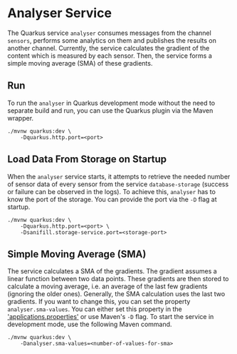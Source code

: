 # Analyser Service

The Quarkus service `analyser` consumes messages from the channel `sensors`, performs some analytics on them and 
publishes the results on another channel. Currently, the service calculates the gradient of the content which is 
measured by each sensor. Then, the service forms a simple moving average (SMA) of these gradients.

## Run

To run the `analyser` in Quarkus development mode without the need to separate build and run, you can use the Quarkus 
plugin via the Maven wrapper.

```shell script
./mvnw quarkus:dev \
    -Dquarkus.http.port=<port>
```

## Load Data From Storage on Startup

When the `analyser` service starts, it attempts to retrieve the needed number of sensor data of every sensor from the 
service `database-storage` (success or failure can be observed in the logs). To achieve this, `analyser` has to know the 
port of the storage. You can provide the port via the `-D` flag at startup.

```shell script
./mvnw quarkus:dev \
    -Dquarkus.http.port=<port> \
    -Dsanifill.storage-service.port=<storage-port>
```

## Simple Moving Average (SMA)

The service calculates a SMA of the gradients. The gradient assumes a linear function between two data points. These 
gradients are then stored to calculate a moving average, i.e. an average of the last few gradients (ignoring the older 
ones). Generally, the SMA calculation uses the last two gradients. If you want to change this, you can set the property 
`analyser.sma-values`. You can either set this property in the ['applications.properties'](src/main/resources/application.properties) 
or use Maven's `-D` flag. To start the service in development mode, use the following Maven command.

```shell script
./mvnw quarkus:dev \
    -Danalyser.sma-values=<number-of-values-for-sma>
```
